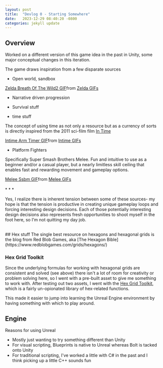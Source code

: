 ```yaml
---
layout: post
title:  "Devlog 0 - Starting Somewhere"
date:   2023-12-29 08:40:20 -0800
categories: jekyll update
---
```



## Overview

Worked on a different version of this game idea in the past in Unity, some major conceptual changes in this iteration.

The game draws inspiration from a few disparate sources
- Open world, sandbox 
<div class="tenor-gif-embed" data-postid="21973619" data-share-method="host" data-aspect-ratio="1.77778" data-width="50%"><a href="https://tenor.com/view/zelda-breath-of-the-wild2-breath-of-the-wild-the-legend-of-zelda-gif-21973619">Zelda Breath Of The Wild2 GIF</a>from <a href="https://tenor.com/search/zelda-gifs">Zelda GIFs</a></div> <script type="text/javascript" async src="https://tenor.com/embed.js"></script>

- Narrative driven progression

- Survival stuff

* time stuff

The concept of using time as not only a resource but as a currency of sorts is directly inspired from the 2011 sci-film film [In Time](https://en.wikipedia.org/wiki/In_Time)
<div class="tenor-gif-embed" data-postid="23363545" data-share-method="host" data-aspect-ratio="1.82857" data-width="50%"><a href="https://tenor.com/view/intime-arm-timer-gif-23363545">Intime Arm Timer GIF</a>from <a href="https://tenor.com/search/intime-gifs">Intime GIFs</a></div> <script type="text/javascript" async src="https://tenor.com/embed.js"></script>

- Platform Fighters 

Specifically Super Smash Brothers Melee.
Fun and intuitive to use as a beginner and/or a casual player, but a nearly limitless skill ceiling that enables fast and rewarding movement and gameplay options.
<div class="tenor-gif-embed" data-postid="4690309711854426166" data-share-method="host" data-aspect-ratio="1.76596" data-width="50%"><a href="https://tenor.com/view/melee-ssbm-ssb-melee-fox-melee-fox-gif-4690309711854426166">Melee Ssbm GIF</a>from <a href="https://tenor.com/search/melee-gifs">Melee GIFs</a></div> <script type="text/javascript" async src="https://tenor.com/embed.js"></script>


<br>
* * * 
<br>

Yes, I realize there is inherent tension between some of these sources- my hope is that the tension is productive in creating unique gameplay loops and forcing interesting design decisions. Each of those potentially interesting design decisions also represents fresh opportunities to shoot myself in the foot here, so I'm not quitting my day job.



<br>
## Hex stuff
The single best resource on hexagons and hexagonal grids is the blog from Red Blob Games, aka [The Hexagon Bible](https://www.redblobgames.com/grids/hexagons/)

### Hex Grid Toolkit 
Since the underlying formulas for working with hexagonal grids are consistent and solved (see above) there isn't a lot of room for creativity or problem solving here, so I went with a pre-built asset to give me something to work with. After testing out two assets, I went with the [Hex Grid Toolkit](https://docs.google.com/document/d/1vsdGHcBz8xxV_BukaKuX3oRfeKAMaYkkOwvTUjwyikM/edit), which is a fairly un-opionated library of hex-related functions. 

This made it easier to jump into learning the Unreal Engine environment by having something with which to play around.

## Engine

Reasons for using Unreal
- Mostly just wanting to try something different than Unity
- For visual scripting, Blueprints is native to Unreal whereas Bolt is tacked onto Unity
- For traditional scripting, I've worked a little with C# in the past and I think picking up a little C++ sounds fun